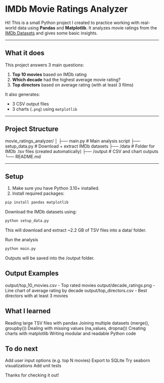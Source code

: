 # IMDb Movie Ratings Analyzer

Hi! This is a small Python project I created to practice working with real-world data using **Pandas** and **Matplotlib**. It analyzes movie ratings from the [IMDb Datasets](https://developer.imdb.com/non-commercial-datasets/) and gives some basic insights.

---

## What it does

This project answers 3 main questions:

1. **Top 10 movies** based on IMDb rating  
2. **Which decade** had the highest average movie rating?  
3. **Top directors** based on average rating (with at least 3 films)

It also generates:

- 3 CSV output files
- 3 charts (`.png`) using `matplotlib`

---

## Project Structure

movie_ratings_analyzer/
│
├── main.py # Main analysis script
├── setup_data.py # Download + extract IMDb datasets
├── /data # Folder for IMDb .tsv files (created automatically)
├── /output # CSV and chart outputs
└── README.md

---

## Setup

1. Make sure you have Python 3.10+ installed.
2. Install required packages:

```bash
pip install pandas matplotlib
```
Download the IMDb datasets using:
```bash
python setup_data.py
```

This will download and extract ~2.2 GB of TSV files into a data/ folder.

Run the analysis
```bash
python main.py
```
Outputs will be saved into the /output folder.

## Output Examples
output/top_10_movies.csv - Top rated movies
output/decade_ratings.png - Line chart of average rating by decade
output/top_directors.csv - Best directors with at least 3 movies

## What I learned
Reading large TSV files with pandas
Joining multiple datasets (merge(), groupby())
Dealing with missing values (na_values, dropna())
Creating charts with matplotlib
Writing modular and readable Python code

## To do next
Add user input options (e.g. top N movies)
Export to SQLite
Try seaborn visualizations
Add unit tests

Thanks for checking it out!